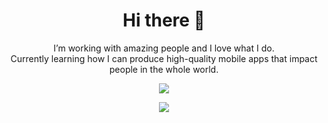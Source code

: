 <h1 align='center'>
  Hi there 👋
</h1>

<p align='center'>
  I’m working with amazing people and I love what I do.
  <br/>
  Currently learning how I can produce high-quality mobile apps that impact people in the whole world.
</p>
<!--
**nicolauatala/nicolauatala** is a ✨ _special_ ✨ repository because its `README.md` (this file) appears on your GitHub profile.
Here are some ideas to get you started:
- 🔭 I’m currently working on ...
- 🌱 I’m currently learning ...
- 👯 I’m looking to collaborate on ...
- 🤔 I’m looking for help with ...
- 💬 Ask me about ...
- 📫 How to reach me: ...
- 😄 Pronouns: ...
- ⚡ Fun fact: ...
-->
<p align='center'>
  <img src="https://github-readme-stats.vercel.app/api?username=nicolauatala&show_icons=true&include_all_commits=true&hide=issues&count_private=true&theme=dracula" />
</p>
<p align='center'>
  <img src="https://github-readme-stats.vercel.app/api/top-langs/?username=nicolauatala&hide=html&layout=compact&count_private=true&theme=dracula" />
</p>

